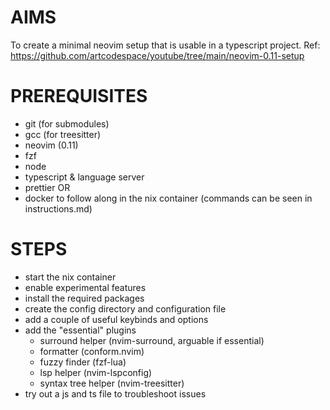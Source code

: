 # AIMS

To create a minimal neovim setup that is usable in a typescript project.
Ref: https://github.com/artcodespace/youtube/tree/main/neovim-0.11-setup

# PREREQUISITES

- git (for submodules)
- gcc (for treesitter)
- neovim (0.11)
- fzf
- node
- typescript & language server
- prettier
  OR
- docker to follow along in the nix container (commands can be seen in instructions.md)

# STEPS

- start the nix container
- enable experimental features
- install the required packages
- create the config directory and configuration file
- add a couple of useful keybinds and options
- add the "essential" plugins
  - surround helper (nvim-surround, arguable if essential)
  - formatter (conform.nvim)
  - fuzzy finder (fzf-lua)
  - lsp helper (nvim-lspconfig)
  - syntax tree helper (nvim-treesitter)
- try out a js and ts file to troubleshoot issues

